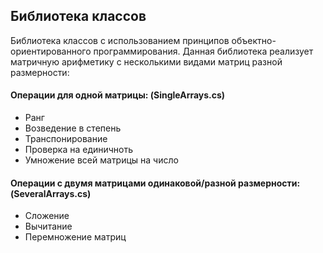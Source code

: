 ## Библиотека классов
Библиотека классов с использованием принципов объектно-ориентированного программирования.
Данная библиотека реализует матричную арифметику с несколькими видами матриц разной размерности:

#### Операции для одной матрицы: (SingleArrays.cs)
- Ранг
- Возведение в степень
- Транспонирование
- Проверка на единичноть
- Умножение всей матрицы на число

#### Операции с двумя матрицами одинаковой/разной размерности: (SeveralArrays.cs)
- Сложение
- Вычитание
- Перемножение матриц
